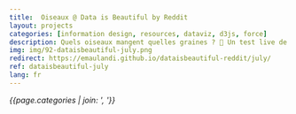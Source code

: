 ```yaml
---
title:  Oiseaux @ Data is Beautiful by Reddit
layout: projects
categories: [information design, resources, dataviz, d3js, force]
description: Quels oiseaux mangent quelles graines ? 🐣 Un test live de la FORCE pour visualiser un réseau.
img: img/92-dataisbeautiful-july.png
redirect: https://emaulandi.github.io/dataisbeautiful-reddit/july/
ref: dataisbeautiful-july
lang: fr
---
```

*{{page.categories | join: ', '}}*
